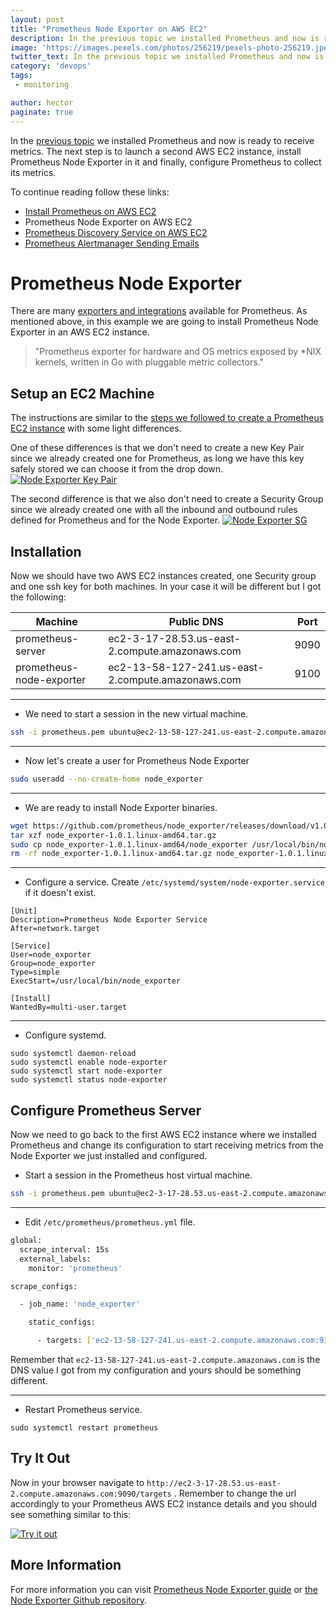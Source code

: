 ```yaml
---
layout: post
title: "Prometheus Node Exporter on AWS EC2"
description: In the previous topic we installed Prometheus and now is ready to receive metrics.
image: 'https://images.pexels.com/photos/256219/pexels-photo-256219.jpeg?auto=compress&cs=tinysrgb&dpr=2&h=650&w=940'
twitter_text: In the previous topic we installed Prometheus and now is ready to receive metrics.
category: 'devops'
tags:
 - monitoring

author: hector
paginate: true
---
```


In the [previous topic](https://codewizardly.com/prometheus-on-aws-ec2-part1) we installed Prometheus and now is ready to receive metrics. The next step is to launch a second AWS EC2 instance, install Prometheus Node Exporter in it and finally, configure Prometheus to collect its metrics.

To continue reading follow these links:

* [Install Prometheus on AWS EC2](https://codewizardly.com/prometheus-on-aws-ec2-part1)
* Prometheus Node Exporter on AWS EC2
* [Prometheus Discovery Service on AWS EC2](https://codewizardly.com/prometheus-on-aws-ec2-part3)
* [Prometheus Alertmanager Sending Emails](https://codewizardly.com/prometheus-on-aws-ec2-part4)

# Prometheus Node Exporter

There are many [exporters and integrations](https://prometheus.io/docs/instrumenting/exporters) available for Prometheus. As mentioned above, in this example we are going to install Prometheus Node Exporter in an AWS EC2 instance.  

> "Prometheus exporter for hardware and OS metrics exposed by *NIX kernels, written in Go with pluggable metric collectors." 

## Setup an EC2 Machine

The instructions are similar to the [steps we followed to create a Prometheus EC2 instance](https://codewizardly.com/prometheus-on-aws-ec2-part1/#create-an-aws-ec2-instance) with some light differences. 

One of these differences is that we don't need to create a new Key Pair since we already created one for Prometheus, as long we have this key safely stored we can choose it from the drop down.
[![Node Exporter Key Pair](https://hndoss-blog-bucket.s3.amazonaws.com/prometheus-on-aws-ec2/14-node-exporter-key-pair.png)](https://hndoss-blog-bucket.s3.amazonaws.com/prometheus-on-aws-ec2/14-node-exporter-key-pair.png)

The second difference is that we also don't need to create a Security Group since we already created one with all the inbound and outbound rules defined for Prometheus and for the Node Exporter.
[![Node Exporter SG](https://hndoss-blog-bucket.s3.amazonaws.com/prometheus-on-aws-ec2/13-node-exporter-security-group.png)](https://hndoss-blog-bucket.s3.amazonaws.com/prometheus-on-aws-ec2/13-node-exporter-security-group.png)

## Installation

Now we should have two AWS EC2 instances created, one Security group and one ssh key for both machines. In your case it will be different but I got the following:

| Machine | Public DNS | Port |
|---------|-----------|------|
|prometheus-server| ec2-3-17-28.53.us-east-2.compute.amazonaws.com | 9090 |
|prometheus-node-exporter| ec2-13-58-127-241.us-east-2.compute.amazonaws.com | 9100 |

---
* We need to start a session in the new virtual machine.

``` bash
ssh -i prometheus.pem ubuntu@ec2-13-58-127-241.us-east-2.compute.amazonaws.com
```

---
* Now let's create a user for Prometheus Node Exporter

``` bash
sudo useradd --no-create-home node_exporter
```

---
* We are ready to install Node Exporter binaries.

``` bash
wget https://github.com/prometheus/node_exporter/releases/download/v1.0.1/node_exporter-1.0.1.linux-amd64.tar.gz
tar xzf node_exporter-1.0.1.linux-amd64.tar.gz
sudo cp node_exporter-1.0.1.linux-amd64/node_exporter /usr/local/bin/node_exporter
rm -rf node_exporter-1.0.1.linux-amd64.tar.gz node_exporter-1.0.1.linux-amd64
```

---
* Configure a service. Create `/etc/systemd/system/node-exporter.service` if it doesn't exist.

``` 
[Unit]
Description=Prometheus Node Exporter Service
After=network.target

[Service]
User=node_exporter
Group=node_exporter
Type=simple
ExecStart=/usr/local/bin/node_exporter

[Install]
WantedBy=multi-user.target
```

---
* Configure systemd.
``` 
sudo systemctl daemon-reload
sudo systemctl enable node-exporter
sudo systemctl start node-exporter
sudo systemctl status node-exporter
```

## Configure Prometheus Server

Now we need to go back to the first AWS EC2 instance where we installed Prometheus and change its configuration to start receiving metrics from the Node Exporter we just installed and configured.

* Start a session in the Prometheus host virtual machine.
``` bash
ssh -i prometheus.pem ubuntu@ec2-3-17-28.53.us-east-2.compute.amazonaws.com
```

---
* Edit `/etc/prometheus/prometheus.yml` file.

```bash
global:
  scrape_interval: 15s
  external_labels:
    monitor: 'prometheus'

scrape_configs:

  - job_name: 'node_exporter'

    static_configs:

      - targets: ['ec2-13-58-127-241.us-east-2.compute.amazonaws.com:9100']
```

Remember that `ec2-13-58-127-241.us-east-2.compute.amazonaws.com` is the DNS value I got from my configuration and yours should be something different.

---
* Restart Prometheus service.
``` 
sudo systemctl restart prometheus
```

## Try It Out

Now in your browser navigate to `http://ec2-3-17-28.53.us-east-2.compute.amazonaws.com:9090/targets` . Remember to change the url accordingly to your Prometheus AWS EC2 instance details and you should see something similar to this:

[![Try it out](https://hndoss-blog-bucket.s3.amazonaws.com/prometheus-on-aws-ec2/12-prometheus-node-exporter.png)](https://hndoss-blog-bucket.s3.amazonaws.com/prometheus-on-aws-ec2/12-prometheus-node-exporter.png)

## More Information

For more information you can visit [Prometheus Node Exporter guide](https://prometheus.io/docs/guides/node-exporter) or [the Node Exporter Github repository](https://github.com/prometheus/node_exporter). 

